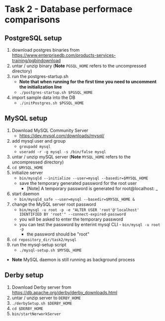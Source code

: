 
# Task 2 - Database performace comparisons

## PostgreSQL setup
1. download postgres binaries from https://www.enterprisedb.com/products-services-training/pgbindownload
1. untar / unzip binary (**Note** `PGSQL_HOME` refers to the uncompressed
   directory)
1. run the postgres-startup.sh
    * **Note that when running for the first time you need to uncomment the initialization line**
    * `./postgres-startup.sh $PGSQL_HOME`
1. import sample data into the DB
    * `./initPostgres.sh $PGSQL_HOME`

## MySQL setup
1. Download MySQL Community Server
    * https://dev.mysql.com/downloads/mysql/
1. add mysql user and group
    * `groupadd mysql`
    * `useradd -r -g mysql -s /bin/false mysql`
1. untar / unzip mySQL server (**Note** `MYSQL_HOME` refers to the uncompressed
   directory)
1. `cd $MYSQL_HOME`
1. initialize server
    * `bin/mysqld --initialize --user=mysql --basedir=$MYSQL_HOME`
    * save the temporary generated password for the root user
        * [Note] A temporary password is generated for root@localhost: _
1. start daemon
    * `bin/mysqld_safe --user=mysql --basedir=$MYSQL_HOME &`
1. change the MySQL server root password
    * `bin/mysql -u root -p -e "ALTER USER 'root'@'localhost' IDENTIFIED BY 'root'" --connect-expired-password`
    * you will be asked to enter the temporary password
    * you can test the password by enterint mysql CLI - `bin/mysql -u root -p`
        * the password should be "root"
1. `cd repository_dir/task2/mysql`
1. run the mysql-setup script
    * `./mysql-setup.sh $MYSQL_HOME`

* **Note** MySQL daemon is still running as background process

## Derby setup
1. Download Derby server from https://db.apache.org/derby/derby_downloads.html
1. untar / unzip server to `DERBY_HOME`
1. `./derbySetup.sh $DERBY_HOME`
1. `cd $DERBY_HOME`
1. `bin/startNerworkServer`






